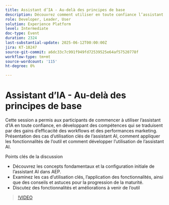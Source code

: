 ```yaml
---
title: Assistant d’IA - Au-delà des principes de base
description: Découvrez comment utiliser en toute confiance l’assistant AI dans AEP. Vous découvrirez notamment sa configuration, des cas d’utilisation clés, des conseils pratiques et des fonctionnalités à venir pour améliorer l’efficacité des workflows et l’impact marketing.
role: Developer, Leader, User
solution: Experience Platform
level: Intermediate
doc-type: Event
duration: 2324
last-substantial-update: 2025-06-12T00:00:00Z
jira: KT-18247
source-git-commit: a6dc33c7c991f949fd72539525e64af57520778f
workflow-type: tm+mt
source-wordcount: '115'
ht-degree: 0%

---
```



# Assistant d’IA - Au-delà des principes de base

Cette session a permis aux participants de commencer à utiliser l’assistant d’IA en toute confiance, en développant des compétences qui se traduisent par des gains d’efficacité des workflows et des performances marketing. Présentation des cas d’utilisation clés de l’assistant AI, comment appliquer les fonctionnalités de l’outil et comment développer l’utilisation de l’assistant AI.

Points clés de la discussion

* Découvrez les concepts fondamentaux et la configuration initiale de l’assistant AI dans AEP.
* Examinez les cas d’utilisation clés, l’application des fonctionnalités, ainsi que des conseils et astuces pour la progression de la maturité.
* Discutez des fonctionnalités et améliorations à venir de l’outil

>[!VIDEO](https://video.tv.adobe.com/v/3463357/?learn=on&enablevpops)
